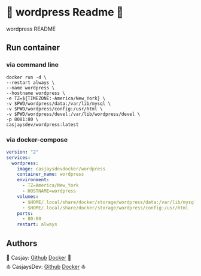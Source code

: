 # 👋 wordpress Readme 👋

wordpress README

## Run container

### via command line

```shell
docker run -d \
--restart always \
--name wordpress \
--hostname wordpress \
-e TZ=${TIMEZONE:-America/New_York} \
-v $PWD/wordpress/data:/var/lib/mysql \
-v $PWD/wordpress/config:/usr/html \
-v $PWD/wordpress/devel:/var/lib/wordpress/devel \
-p 8081:80 \
casjaysdev/wordpress:latest
```

### via docker-compose

```yaml
version: "2"
services:
  wordpress:
    image: casjaysdevdocker/wordpress
    container_name: wordpress
    environment:
      - TZ=America/New_York
      - HOSTNAME=wordpress
    volumes:
      - $HOME/.local/share/docker/storage/wordpress/data:/var/lib/mysql
      - $HOME/.local/share/docker/storage/wordpress/config:/usr/html
    ports:
      - 80:80
    restart: always
```

## Authors  

🤖 Casjay: [Github](https://github.com/casjay) [Docker](https://hub.docker.com/casjay) 🤖  
⛵ CasjaysDev: [Github](https://github.com/casjaysdev) [Docker](https://hub.docker.com/casjaysdev) ⛵  
